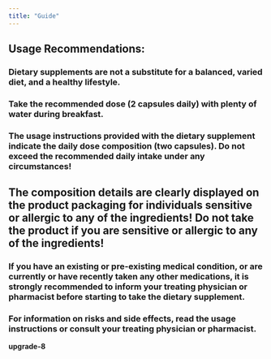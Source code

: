 ```yaml
---
title: "Guide"
---
```


<h2>Usage Recommendations:</h2>

<h3>Dietary supplements are not a substitute for a balanced, varied diet, and a healthy lifestyle.</h3>

<h3>Take the recommended dose (2 capsules daily) with plenty of water during breakfast.</h3>

<h3>The usage instructions provided with the dietary supplement indicate the daily dose composition (two capsules). Do not exceed the recommended daily intake under any circumstances!</h3>

<h2>
    <b>The composition details are clearly displayed on the product packaging for individuals sensitive or allergic to any of the ingredients!</b>
    <b>Do not take the product if you are sensitive or allergic to any of the ingredients!</b>
</h2>

<h3>If you have an existing or pre-existing medical condition, or are currently or have recently taken any other medications, it is strongly recommended to inform your treating physician or pharmacist before starting to take the dietary supplement.</h3>

<h3>For information on risks and side effects, read the usage instructions or consult your treating physician or pharmacist.</h3>

<b>upgrade-8</b>

